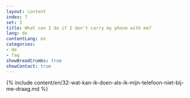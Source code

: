 ```yaml
---
layout: content
index: 7
set: 3
title: What can I do if I don't carry my phone with me?
lang: de
contentLang: en
categories:
- de
- faq
showBreadCrumbs: true
showContact: true
---
```

{% include content/en/32-wat-kan-ik-doen-als-ik-mijn-telefoon-niet-bij-me-draag.md %}
